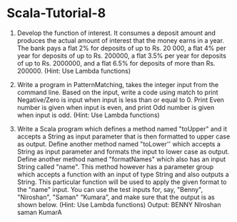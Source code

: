 # Scala-Tutorial-8

1. Develop the function of interest. It consumes a deposit amount and produces 
the actual amount of interest that the money earns in a year. The bank pays a 
flat 2% for deposits of up to Rs. 20 000, a flat 4% per year for deposits of up to 
Rs. 200000, a flat 3.5% per year for deposits of up to Rs. 2000000, and a flat 
6.5% for deposits of more than Rs. 200000. (Hint: Use Lambda functions)
   
2. Write a program in PatternMatching, takes the integer input from the 
command line. Based on the input, write a code using match to print 
Negative/Zero is input when input is less than or equal to 0. Print Even number 
is given when input is even, and print Odd number is given when input is odd. 
(Hint: Use Lambda functions)

3. Write a Scala program which defines a method named "toUpper" and it 
accepts a String as input parameter that is then formatted to upper case as 
output. Define another method named "toLower'' which accepts a String as input 
parameter and formats the input to lower case as output. 
Define another method named "formatNames" which also has an input String 
called "name". This method however has a parameter group which accepts a 
function with an input of type String and also outputs a String. 
This particular function will be used to apply the given format to the "name" 
input. You can use the test inputs for, say, "Benny", "Niroshan", "Saman"
“Kumara”, and make sure that the output is as shown below. (Hint: Use 
Lambda functions)
Output:
BENNY
NIroshan
saman
KumarA
